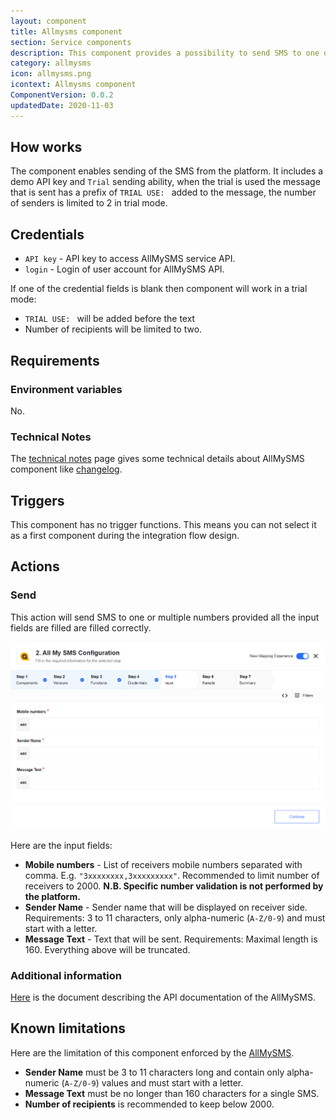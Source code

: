 ```yaml
---
layout: component
title: Allmysms component
section: Service components
description: This component provides a possibility to send SMS to one or multiple receivers using the AllMySMS API.
category: allmysms
icon: allmysms.png
icontext: Allmysms component
ComponentVersion: 0.0.2
updatedDate: 2020-11-03
---
```


## How works

The component enables sending of the SMS from the platform.
It includes a demo API key and `Trial` sending ability, when the trial is used
the message that is sent has a prefix of `TRIAL USE: ` added to the message, the
number of senders is limited to 2 in trial mode.

## Credentials

*   `API key` - API key to access AllMySMS service API.
*   `login` - Login of user account for AllMySMS API.

If one of the credential fields is blank then component will work in a trial mode:

*   `TRIAL USE: ` will be added before the text
*   Number of recipients will be limited to two.


## Requirements

### Environment variables
No.

### Technical Notes

The [technical notes](technical-notes) page gives some technical details about AllMySMS component like [changelog](/components/allmysms/technical-notes#changelog).

## Triggers

This component has no trigger functions. This means you can not select it as a first
component during the integration flow design.

## Actions

### Send

This action will send SMS to one or multiple numbers provided all the input
fields are filled are filled correctly.

![Send](img/send-action.png)

Here are the input fields:

*   **Mobile numbers** - List of receivers mobile numbers separated with comma. E.g. `"3xxxxxxxx,3xxxxxxxxx"`. Recommended to limit number of receivers to 2000. **N.B. Specific number validation is not performed by the platform.**
*   **Sender Name** - Sender name that will be displayed on receiver side. Requirements: 3 to 11 characters, only alpha-numeric (`A-Z/0-9`) and must start with a letter.
*   **Message Text** - Text that will be sent. Requirements: Maximal length is 160. Everything above will be truncated.

### Additional information

[Here](https://doc.allmysms.com/api/allmysms_api_https_v9.0_1.18_EN.pdf) is the document describing the API documentation of the AllMySMS.

## Known limitations

Here are the limitation of this component enforced by the [AllMySMS](https://www.allmysms.com/en/).

*   **Sender Name** must be 3 to 11 characters long and contain only alpha-numeric (`A-Z/0-9`) values and must start with a letter.
*   **Message Text** must be no longer than 160 characters for a single SMS.
*   **Number of recipients** is recommended to keep below 2000.
